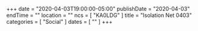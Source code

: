 +++
date = "2020-04-03T19:00:00-05:00"
publishDate = "2020-04-03"
endTime = ""
location = ""
ncs = [ "KA0LDG" ]
title = "Isolation Net 0403"
categories = [ "Social" ]
dates = [ "" ]
+++
